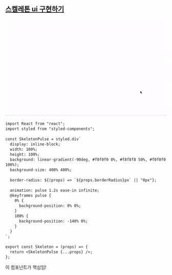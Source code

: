 ## [스켈레톤 ui 구현하기](https://www.youtube.com/watch?v=sUKVJ6Z2j4E)

![스크린샷](../스크린샷.gif)

```
import React from "react";
import styled from "styled-components";

const SkeletonPulse = styled.div`
  display: inline-block;
  width: 100%;
  height: 100%;
  background: linear-gradient(-90deg, #f0f0f0 0%, #f8f8f8 50%, #f0f0f0 100%);
  background-size: 400% 400%;

  border-radius: ${(props) => `${props.borderRadius}px` || "0px"};

  animation: pulse 1.2s ease-in infinite;
  @keyframes pulse {
    0% {
      background-position: 0% 0%;
    }
    100% {
      background-position: -140% 0%;
    }
  }
`;

export const Skeleton = (props) => {
  return <SkeletonPulse {...props} />;
};
```

이 컴포넌트가 핵심임!
